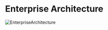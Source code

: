 <h1> Enterprise Architecture </h1>

![EnterpriseArchitecture](https://github.com/user-attachments/assets/033b684d-455e-4e22-aad0-d6cbd67cc8ba)

